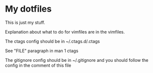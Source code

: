 # My dotfiles

This is just my stuff.

Explanation about what to do for vimfiles are in the vimfiles.

The ctags config should be in ~/.ctags.d/.ctags

See "FILE" paragraph in man 1 ctags


The gitignore config should be in ~/.gitignore and you should follow the config in the comment of this file
